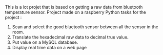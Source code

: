This is a iot projet that is based on getting a raw data from bluetooth temperature sensor.
Project made on a raspberry
Python tasks for the project :
1. Scan and select the good bluetooth sensor between all the sensor in the room.
2. Translate the hexadecimal raw data to decimal true value.
3. Put value on a MySQL database.
4. Display real time data on a web page